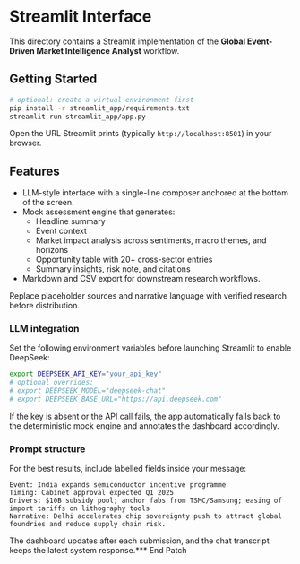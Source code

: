 # Streamlit Interface

This directory contains a Streamlit implementation of the **Global Event-Driven Market Intelligence Analyst** workflow.

## Getting Started

```bash
# optional: create a virtual environment first
pip install -r streamlit_app/requirements.txt
streamlit run streamlit_app/app.py
```

Open the URL Streamlit prints (typically `http://localhost:8501`) in your browser.

## Features

- LLM-style interface with a single-line composer anchored at the bottom of the screen.
- Mock assessment engine that generates:
  - Headline summary
  - Event context
  - Market impact analysis across sentiments, macro themes, and horizons
  - Opportunity table with 20+ cross-sector entries
  - Summary insights, risk note, and citations
- Markdown and CSV export for downstream research workflows.

Replace placeholder sources and narrative language with verified research before distribution.

### LLM integration

Set the following environment variables before launching Streamlit to enable DeepSeek:

```bash
export DEEPSEEK_API_KEY="your_api_key"
# optional overrides:
# export DEEPSEEK_MODEL="deepseek-chat"
# export DEEPSEEK_BASE_URL="https://api.deepseek.com"
```

If the key is absent or the API call fails, the app automatically falls back to the deterministic mock engine and annotates the dashboard accordingly.

### Prompt structure

For the best results, include labelled fields inside your message:

```
Event: India expands semiconductor incentive programme
Timing: Cabinet approval expected Q1 2025
Drivers: $10B subsidy pool; anchor fabs from TSMC/Samsung; easing of import tariffs on lithography tools
Narrative: Delhi accelerates chip sovereignty push to attract global foundries and reduce supply chain risk.
```

The dashboard updates after each submission, and the chat transcript keeps the latest system response.*** End Patch
